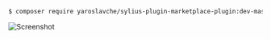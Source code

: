 ```bash
$ composer require yaroslavche/sylius-plugin-marketplace-plugin:dev-master
```

![Screenshot](http://i.piccy.info/i9/db1a199ba3475ab6cea3860736f179c5/1572320915/150996/1344752/Screenshot_20191029_054853.png)
